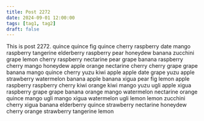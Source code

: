 ```yaml
---
title: Post 2272
date: 2024-09-01 12:00:00
tags: [tag1, tag2]
draft: false
---
```

This is post 2272.
quince
quince
fig
quince
cherry
raspberry
date
mango
raspberry
tangerine
elderberry
raspberry
pear
honeydew
banana
zucchini
grape
lemon
cherry
raspberry
nectarine
pear
grape
banana
raspberry
cherry
mango
honeydew
apple
orange
nectarine
cherry
cherry
grape
grape
banana
mango
quince
cherry
yuzu
kiwi
apple
apple
date
grape
yuzu
apple
strawberry
watermelon
banana
apple
banana
xigua
pear
fig
lemon
apple
raspberry
raspberry
cherry
kiwi
orange
kiwi
mango
yuzu
ugli
apple
xigua
raspberry
grape
grape
banana
orange
mango
watermelon
nectarine
orange
quince
mango
ugli
mango
xigua
watermelon
ugli
lemon
lemon
zucchini
cherry
xigua
banana
elderberry
quince
strawberry
nectarine
honeydew
cherry
orange
strawberry
tangerine
lemon
